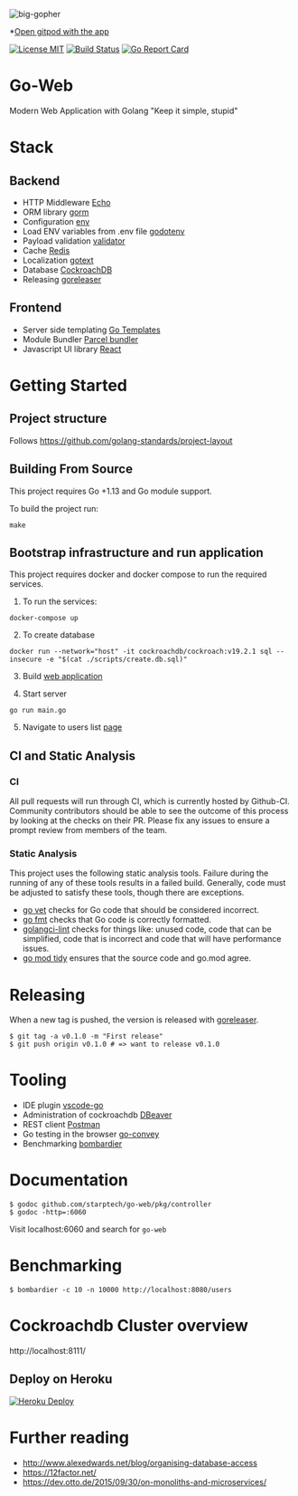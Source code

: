 ![big-gopher](big-gopher.png)

*[Open gitpod with the app](https://gitpod.io/#https://github.com/czendee/go-web)

[![License MIT](https://img.shields.io/badge/License-MIT-blue.svg)](http://opensource.org/licenses/MIT)
[![Build Status](https://github.com/StarpTech/go-web/workflows/Go/badge.svg)](https://github.com/StarpTech/go-web/actions)
[![Go Report Card](https://goreportcard.com/badge/github.com/StarpTech/go-web)](https://goreportcard.com/report/github.com/StarpTech/go-web)

# Go-Web

Modern Web Application with Golang "Keep it simple, stupid"

# Stack

## Backend

- HTTP Middleware [Echo](https://echo.labstack.com/)
- ORM library [gorm](https://github.com/jinzhu/gorm)
- Configuration [env](https://github.com/caarlos0/env)
- Load ENV variables from .env file [godotenv](https://github.com/joho/godotenv)
- Payload validation [validator](https://github.com/go-playground/validator)
- Cache [Redis](https://github.com/go-redis/redis)
- Localization [gotext](https://github.com/leonelquinteros/gotext)
- Database [CockroachDB](https://github.com/cockroachdb/cockroach)
- Releasing [goreleaser](https://github.com/goreleaser/goreleaser)

## Frontend

- Server side templating [Go Templates](https://golang.org/pkg/text/template/)
- Module Bundler [Parcel bundler](https://github.com/parcel-bundler/parcel)
- Javascript UI library [React](https://github.com/facebook/react)

# Getting Started

## Project structure

Follows https://github.com/golang-standards/project-layout

## Building From Source

This project requires Go +1.13 and Go module support.

To build the project run:

```
make
```

## Bootstrap infrastructure and run application

This project requires docker and docker compose to run the required services.

1. To run the services:

```
docker-compose up
```

2. To create database

```
docker run --network="host" -it cockroachdb/cockroach:v19.2.1 sql --insecure -e "$(cat ./scripts/create.db.sql)"
```

3. Build [web application](ui/README.md)

4. Start server

```
go run main.go
```

5. Navigate to users list [page](http://127.0.0.1/users)

## CI and Static Analysis

### CI

All pull requests will run through CI, which is currently hosted by Github-CI.
Community contributors should be able to see the outcome of this process by looking at the checks on their PR.
Please fix any issues to ensure a prompt review from members of the team.

### Static Analysis

This project uses the following static analysis tools.
Failure during the running of any of these tools results in a failed build.
Generally, code must be adjusted to satisfy these tools, though there are exceptions.

- [go vet](https://golang.org/cmd/vet/) checks for Go code that should be considered incorrect.
- [go fmt](https://golang.org/cmd/gofmt/) checks that Go code is correctly formatted.
- [golangci-lint](https://github.com/golangci/golangci-lintt) checks for things like: unused code, code that can be simplified, code that is incorrect and code that will have performance issues.
- [go mod tidy](https://tip.golang.org/cmd/go/#hdr-Add_missing_and_remove_unused_modules) ensures that the source code and go.mod agree.

# Releasing

When a new tag is pushed, the version is released with [goreleaser](https://github.com/goreleaser/goreleaser).

```
$ git tag -a v0.1.0 -m "First release"
$ git push origin v0.1.0 # => want to release v0.1.0
```

# Tooling

- IDE plugin [vscode-go](https://github.com/Microsoft/vscode-go)
- Administration of cockroachdb [DBeaver](https://dbeaver.io/)
- REST client [Postman](https://chrome.google.com/webstore/detail/postman/fhbjgbiflinjbdggehcddcbncdddomop?hl=en)
- Go testing in the browser [go-convey](https://github.com/smartystreets/goconvey)
- Benchmarking [bombardier](http://github.com/codesenberg/bombardier)

# Documentation

```
$ godoc github.com/starptech/go-web/pkg/controller
$ godoc -http=:6060
```

Visit localhost:6060 and search for `go-web`

# Benchmarking

```
$ bombardier -c 10 -n 10000 http://localhost:8080/users
```

# Cockroachdb Cluster overview

http://localhost:8111/

## Deploy on Heroku

[![Heroku Deploy](https://www.herokucdn.com/deploy/button.svg)](https://heroku.com/deploy?template=https://github.com/StarpTech/go-web)

# Further reading

- http://www.alexedwards.net/blog/organising-database-access
- https://12factor.net/
- https://dev.otto.de/2015/09/30/on-monoliths-and-microservices/
